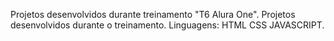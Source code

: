 Projetos desenvolvidos durante treinamento "T6 Alura One".
Projetos desenvolvidos durante o treinamento.
Linguagens:
HTML
CSS
JAVASCRIPT.
